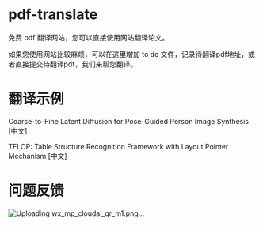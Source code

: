 # pdf-translate
免费 pdf 翻译网站，您可以直接使用网站翻译论文。

如果您使用网站比较麻烦，可以在这里增加 to do 文件，记录待翻译pdf地址，或者直接提交待翻译pdf，我们来帮您翻译。

# 翻译示例

Coarse-to-Fine Latent Diffusion for Pose-Guided Person Image Synthesis [中文]

TFLOP: Table Structure Recognition Framework with Layout Pointer Mechanism [中文]


# 问题反馈
![Uploading wx_mp_cloudai_qr_m1.png…]()



